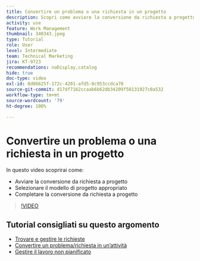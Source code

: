 ```yaml
---
title: Convertire un problema o una richiesta in un progetto
description: Scopri come avviare la conversione da richiesta a progetto, selezionare il modello di progetto appropriato e completare la conversione.
activity: use
feature: Work Management
thumbnail: 340343.jpeg
type: Tutorial
role: User
level: Intermediate
team: Technical Marketing
jira: KT-9723
recommendations: noDisplay,catalog
hide: true
doc-type: video
exl-id: 8d06625f-172c-4201-afd5-8c953ccdca78
source-git-commit: d17df7162ccaab6b62db34209f50131927c0a532
workflow-type: tm+mt
source-wordcount: '79'
ht-degree: 100%

---
```


# Convertire un problema o una richiesta in un progetto

In questo video scoprirai come:

* Avviare la conversione da richiesta a progetto
* Selezionare il modello di progetto appropriato
* Completare la conversione da richiesta a progetto

>[!VIDEO](https://video.tv.adobe.com/v/3446630/?quality=12&learn=on&enablevpops&captions=ita)


## Tutorial consigliati su questo argomento

* [Trovare e gestire le richieste](/help/manage-work/issues-requests/find-requests.md)
* [Convertire un problema/richiesta in un’attività](/help/manage-work/issues-requests/convert-issues-to-other-work-items.md)
* [Gestire il lavoro non pianificato](/help/manage-work/issues-requests/handle-unplanned-work.md)
